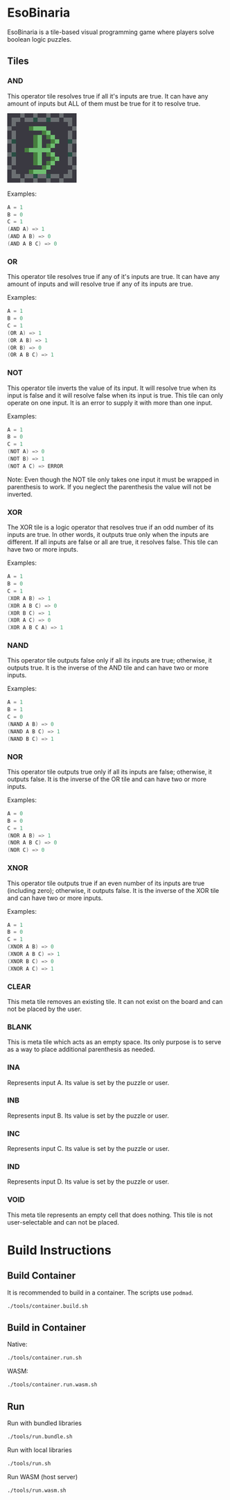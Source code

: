 # EsoBinaria

EsoBinaria is a tile-based visual programming game where players solve boolean logic puzzles. 

## Tiles

### AND
This operator tile resolves true if all it's inputs are true. It can have any amount of inputs but ALL of them must be true for it to resolve true. 

![and tile](asset_meta/tile-and.png)

Examples:
```c
A = 1
B = 0
C = 1
(AND A) => 1
(AND A B) => 0
(AND A B C) => 0
```

### OR
This operator tile resolves true if any of it's inputs are true. It can have any amount of inputs and will resolve true if any of its inputs are true. 

Examples:
```c
A = 1
B = 0
C = 1
(OR A) => 1
(OR A B) => 1
(OR B) => 0
(OR A B C) => 1
```

### NOT
This operator tile inverts the value of its input. It will resolve true when its input is false and it will resolve false when its input is true. This tile can only operate on one input. It is an error to supply it with more than one input. 

Examples:
```c
A = 1
B = 0
C = 1
(NOT A) => 0
(NOT B) => 1
(NOT A C) => ERROR
```

Note: Even though the NOT tile only takes one input it must be wrapped in parenthesis to work. If you neglect the parenthesis the value will not be inverted.

### XOR
The XOR tile is a logic operator that resolves true if an odd number of its inputs are true. In other words, it outputs true only when the inputs are different. If all inputs are false or all are true, it resolves false. This tile can have two or more inputs.

Examples:
```c
A = 1
B = 0
C = 1
(XOR A B) => 1
(XOR A B C) => 0
(XOR B C) => 1
(XOR A C) => 0
(XOR A B C A) => 1
```

### NAND
This operator tile outputs false only if all its inputs are true; otherwise, it outputs true. It is the inverse of the AND tile and can have two or more inputs.

Examples:
```c
A = 1
B = 1
C = 0
(NAND A B) => 0
(NAND A B C) => 1
(NAND B C) => 1
```

### NOR
This operator tile outputs true only if all its inputs are false; otherwise, it outputs false. It is the inverse of the OR tile and can have two or more inputs.

Examples:
```c
A = 0
B = 0
C = 1
(NOR A B) => 1
(NOR A B C) => 0
(NOR C) => 0
```

### XNOR
This operator tile outputs true if an even number of its inputs are true (including zero); otherwise, it outputs false. It is the inverse of the XOR tile and can have two or more inputs.

Examples:
```c
A = 1
B = 0
C = 1
(XNOR A B) => 0
(XNOR A B C) => 1
(XNOR B C) => 0
(XNOR A C) => 1
```

### CLEAR
This meta tile removes an existing tile. It can not exist on the board and can not be placed by the user. 

### BLANK
This is meta tile which acts as an empty space. Its only purpose is to serve as a way to place additional parenthesis as needed. 

### INA
Represents input A. Its value is set by the puzzle or user.

### INB
Represents input B. Its value is set by the puzzle or user.

### INC
Represents input C. Its value is set by the puzzle or user.

### IND
Represents input D. Its value is set by the puzzle or user.

### VOID
This meta tile represents an empty cell that does nothing. This tile is not user-selectable and can not be placed.

# Build Instructions

## Build Container
It is recommended to build in a container. The scripts use `podmad`.

```sh
./tools/container.build.sh
```

## Build in Container

Native:
```sh
./tools/container.run.sh
```

WASM:
```sh
./tools/container.run.wasm.sh
```

## Run

Run with bundled libraries
```sh
./tools/run.bundle.sh
```

Run with local libraries
```sh
./tools/run.sh
```

Run WASM (host server)
```sh
./tools/run.wasm.sh
```
